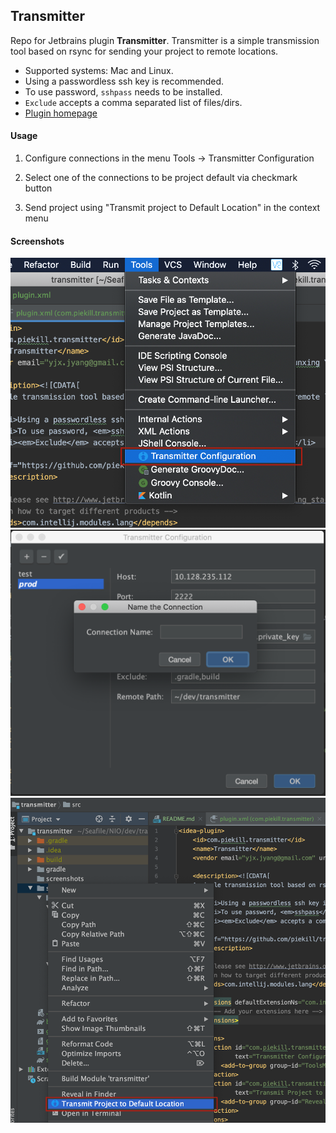 ## Transmitter

Repo for Jetbrains plugin **Transmitter**. Transmitter is a simple transmission tool based on rsync for sending your project to remote locations.

- Supported systems: Mac and Linux.
- Using a passwordless ssh key is recommended.
- To use password, `sshpass` needs to be installed.
- `Exclude` accepts a comma separated list of files/dirs.
- [Plugin homepage](https://plugins.jetbrains.com/plugin/13708-transmitter)

#### Usage
1. Configure connections in the menu Tools -> Transmitter Configuration

2. Select one of the connections to be project default via checkmark button

3. Send project using "Transmit project to Default Location" in the context menu

#### Screenshots
![config_menu](https://github.com/piekill/transmitter/blob/master/screenshots/config_menu.png?raw=true "Configuration Menu")
![config_dialog](https://github.com/piekill/transmitter/blob/master/screenshots/config_dialog.png?raw=true "Configuration Dialog")
![transmit_menu](https://github.com/piekill/transmitter/blob/master/screenshots/transmit_menu.png?raw=true "Transmit Menu")
